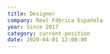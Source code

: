```yaml
---
title: Designer
company: Real Fábrica Española
year: Since 2017
category: current-position
date: 2020-04-01 12:00:00
---
```

